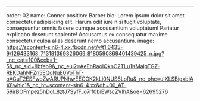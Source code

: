 ---

order: 02
name: Conner
position: Barber
bio: Lorem ipsum dolor sit amet consectetur adipisicing elit. Harum odit iure nisi fugit voluptate, consequuntur omnis facere cumque accusantium voluptatum! Pariatur explicabo deserunt sapiente! Accusamus ex consequatur maxime consectetur culpa alias deserunt nemo accusantium.
image: https://scontent-sin6-4.xx.fbcdn.net/v/t1.6435-9/126433168_713181369326069_8180590869401439425_n.jpg?_nc_cat=100&ccb=1-5&_nc_sid=8bfeb9&_nc_eui2=AeEnRaoIQknC2TLu1KMalgTGZ-REKDahNFZn5EQoNqE0VoThT-oAGuT2ESFwoZwARUPNhwEECOK2kLi0NUS6LoRu&_nc_ohc=uIXLSBigxbIAX8whIc1&_nc_ht=scontent-sin6-4.xx&oh=00_AT-59irBOFmpez5hDoI_8ztJ7SyfF_o7rf0biEWscZVlhA&oe=62695276
